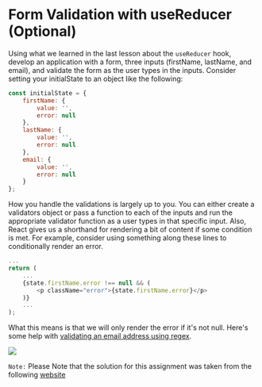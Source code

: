 <h1>Form Validation with useReducer (Optional)</h1>

<p>Using what we learned in the last lesson about the <code>useReducer</code> hook, develop an application with a form, three inputs (firstName, lastName, and email), and validate the form as the user types in the inputs. Consider setting your initialState to an object like the following:</p>

```js
const initialState = {
    firstName: {
        value: '',
        error: null
    },
    lastName: {
        value: '',
        error: null
    },
    email: {
        value: '',
        error: null
    }
};
```


<p>How you handle the validations is largely up to you. You can either create a validators object or pass a function to each of the inputs and run the appropriate validator function as a user types in that specific input. Also, React gives us a shorthand for rendering a bit of content if some condition is met. For example, consider using something along these lines to conditionally render an error.</p>

```js
...
return (
    ...
    {state.firstName.error !== null && (
        <p className="error">{state.firstName.error}</p>
    )}
    ...
);
```

<p>What this means is that we will only render the error if it's not null. Here's some help with <a href="https://www.w3resource.com/javascript/form/email-validation.php">validating an email address using regex</a>.</p>

<img src="https://github.com/alirabah93/Coding-Dojo/blob/master/MERN/react/form_validation_with_use_reducer/screenshots/pic.jpg"/>

<p><code>Note:</code> Please Note that the solution for this assignment was taken from the following <a href="https://www.codingdeft.com/posts/react-form-validation/">website</a></p>



